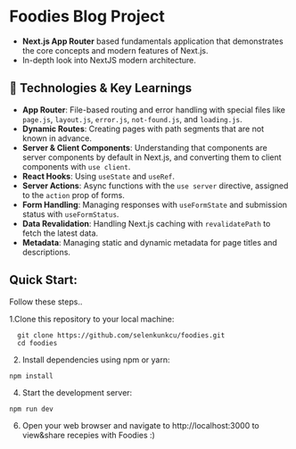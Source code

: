 # Foodies Blog Project

- **Next.js App Router** based fundamentals application that demonstrates the core concepts and modern features of Next.js. 
- In-depth look into NextJS modern architecture.


## 🚀 Technologies & Key Learnings

- **App Router**: File-based routing and error handling with special files like `page.js`, `layout.js`, `error.js`, `not-found.js`, and `loading.js`.  
- **Dynamic Routes**: Creating pages with path segments that are not known in advance.  
- **Server & Client Components**: Understanding that components are server components by default in Next.js, and converting them to client components with `use client`.  
- **React Hooks**: Using `useState` and `useRef`.  
- **Server Actions**: Async functions with the `use server` directive, assigned to the `action` prop of forms.  
- **Form Handling**: Managing responses with `useFormState` and submission status with `useFormStatus`.  
- **Data Revalidation**: Handling Next.js caching with `revalidatePath` to fetch the latest data.  
- **Metadata**: Managing static and dynamic metadata for page titles and descriptions. 


## Quick Start:
Follow these steps..

1.Clone this repository to your local machine:
```
  git clone https://github.com/selenkunkcu/foodies.git
  cd foodies
```

2. Install dependencies using npm or yarn:
```
npm install
```

4. Start the development server:
```
npm run dev
```

6. Open your web browser and navigate to http://localhost:3000 to view&share recepies with Foodies :)


